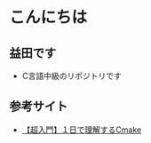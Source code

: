 # こんにちは
## 益田です
- C言語中級のリポジトリです
## 参考サイト
- [【超入門】１日で理解するCmake](https://qiita.com/sunrise_lover/items/589c4353d9547effc74b"ああ")

